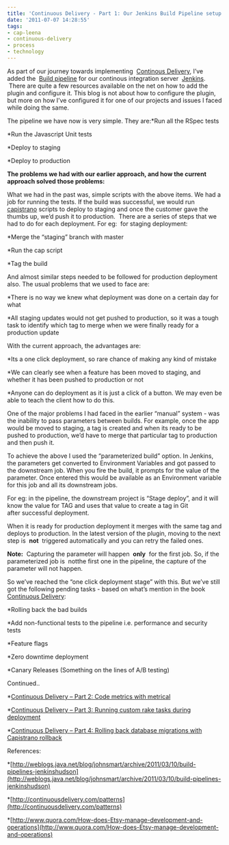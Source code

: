 ```yaml
---
title: 'Continuous Delivery - Part 1: Our Jenkins Build Pipeline setup'
date: '2011-07-07 14:28:55'
tags:
- cap-leena
- continuous-delivery
- process
- technology
---
```


As part of our journey towards implementing 
[Continous Delivery](http://continuousdelivery.com/), I’ve added the 
[Build pipeline](https://wiki.jenkins-ci.org/display/JENKINS/Build+Pipeline+Plugin) for our continous integration server 
[Jenkins](http://jenkins-ci.org/).  There are quite a few resources available on the net on how to add the plugin and configure it. This blog is not about how to configure the plugin, but more on how I’ve configured it for one of our projects and issues I faced while doing the same.

The pipeline we have now is very simple. They are:*Run all the RSpec tests

    
*Run the Javascript Unit tests

    
*Deploy to staging

    
*Deploy to production


**The problems we had with our earlier approach, and how the current approach solved those problems:**


What we had in the past was, simple scripts with the above items. We had a job for running the tests. If the build was successful, we would run 
[capistrano](https://github.com/capistrano/capistrano) scripts to deploy to staging and once the customer gave the thumbs up, we’d push it to production.  There are a series of steps that we had to do for each deployment. For eg:  for staging deployment:


*Merge the “staging” branch with master

    
*Run the cap script

    
*Tag the build

And almost similar steps needed to be followed for production deployment also. The usual problems that we used to face are:


*There is no way we knew what deployment was done on a certain day for what

    
*All staging updates would not get pushed to production, so it was a tough task to identify which tag to merge when we were finally ready for a production update

With the current approach, the advantages are:


*Its a one click deployment, so rare chance of making any kind of mistake

    
*We can clearly see when a feature has been moved to staging, and whether it has been pushed to production or not

    
*Anyone can do deployment as it is just a click of a button. We may even be able to teach the client how to do this.

One of the major problems I had faced in the earlier “manual” system - was the inability to pass parameters between builds. For example, once the app would be moved to staging, a tag is created and when its ready to be pushed to production, we’d have to merge that particular tag to production and then push it.

To achieve the above I used the “parameterized build” option. In Jenkins, the parameters get converted to Environment Variables and got passed to the downstream job. When you fire the build, it prompts for the value of the parameter. Once entered this would be available as an Environment variable for this job and all its downstream jobs.

For eg: in the pipeline, the downstream project is “Stage deploy”, and it will know the value for TAG and uses that value to create a tag in Git after successful deployment.

When it is ready for production deployment it merges with the same tag and deploys to production. In the latest version of the plugin, moving to the next step is 
**not**
 triggered automatically and you can retry the failed ones.


**Note:**
 Capturing the parameter will happen 
**only**
 for the first job. So, if the parameterized job is 
notthe first one in the pipeline, the capture of the parameter will not happen.

So we’ve reached the “one click deployment stage” with this. But we’ve still got the following pending tasks - based on what’s mention in the book  
[Continuous Delivery](http://www.informit.com/store/product.aspx?isbn=0321601912):


*Rolling back the bad builds

    
*Add non-functional tests to the pipeline i.e. performance and security tests

    
*Feature flags

    
*Zero downtime deployment

    
*Canary Releases (Something on the lines of A/B testing)

Continued..


*[Continuous Delivery – Part 2: Code metrics with metrical](http://www.multunus.com/2011/07/continuous-delivery-code-metrics-with-metrical/)

    
*[Continuous Delivery – Part 3: Running custom rake tasks during deployment](http://www.multunus.com/2011/07/continuous-delivery-contd/)

    
*[Continuous Delivery – Part 4: Rolling back database migrations with Capistrano rollback](http://www.multunus.com/2011/08/continuous-delivery-part-3-rolling-back-database-migrations-with-capistrano-rollback/)

References:


*[http://weblogs.java.net/blog/johnsmart/archive/2011/03/10/build-pipelines-jenkinshudson](http://weblogs.java.net/blog/johnsmart/archive/2011/03/10/build-pipelines-jenkinshudson)

    
*[http://continuousdelivery.com/patterns](http://continuousdelivery.com/patterns)

    
*[http://www.quora.com/How-does-Etsy-manage-development-and-operations](http://www.quora.com/How-does-Etsy-manage-development-and-operations)
